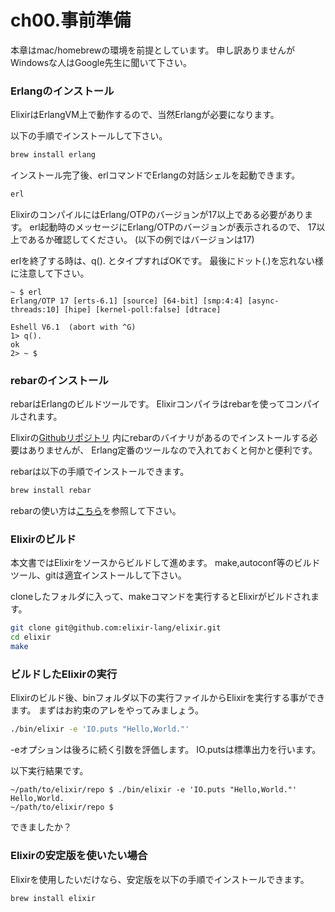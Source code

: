 ch00.事前準備
=============

本章はmac/homebrewの環境を前提としています。 申し訳ありませんがWindowsな人はGoogle先生に聞いて下さい。

### Erlangのインストール

ElixirはErlangVM上で動作するので、当然Erlangが必要になります。

以下の手順でインストールして下さい。

```bash
brew install erlang
```

インストール完了後、erlコマンドでErlangの対話シェルを起動できます。

```bash
erl
```

ElixirのコンパイルにはErlang/OTPのバージョンが17以上である必要があります。
erl起動時のメッセージにErlang/OTPのバージョンが表示されるので、
17以上であるか確認してください。
(以下の例ではバージョンは17)

erlを終了する時は、q(). とタイプすればOKです。 最後にドット(.)を忘れない様に注意して下さい。

```
~ $ erl
Erlang/OTP 17 [erts-6.1] [source] [64-bit] [smp:4:4] [async-threads:10] [hipe] [kernel-poll:false] [dtrace]

Eshell V6.1  (abort with ^G)
1> q().
ok
2> ~ $
```

### rebarのインストール

rebarはErlangのビルドツールです。 Elixirコンパイラはrebarを使ってコンパイルされます。

Elixirの[Githubリポジトリ](https://github.com/elixir-lang/elixir) 内にrebarのバイナリがあるのでインストールする必要はありませんが、 Erlang定番のツールなので入れておくと何かと便利です。

rebarは以下の手順でインストールできます。

```bash
brew install rebar
```

rebarの使い方は[こちら](https://github.com/rebar/rebar/wiki)を参照して下さい。

### Elixirのビルド

本文書ではElixirをソースからビルドして進めます。 make,autoconf等のビルドツール、gitは適宜インストールして下さい。

cloneしたフォルダに入って、makeコマンドを実行するとElixirがビルドされます。

```bash
git clone git@github.com:elixir-lang/elixir.git
cd elixir
make
```

### ビルドしたElixirの実行

Elixirのビルド後、binフォルダ以下の実行ファイルからElixirを実行する事ができます。 まずはお約束のアレをやってみましょう。

```bash
./bin/elixir -e 'IO.puts "Hello,World."'
```

-eオプションは後ろに続く引数を評価します。 IO.putsは標準出力を行います。

以下実行結果です。

```
~/path/to/elixir/repo $ ./bin/elixir -e 'IO.puts "Hello,World."'
Hello,World.
~/path/to/elixir/repo $
```

できましたか？

### Elixirの安定版を使いたい場合

Elixirを使用したいだけなら、安定版を以下の手順でインストールできます。

```bash
brew install elixir
```
